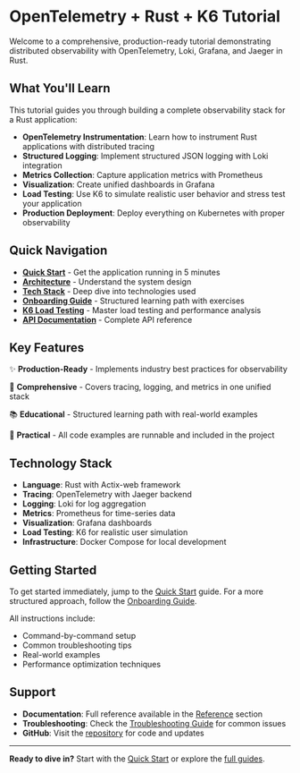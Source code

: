 # OpenTelemetry + Rust + K6 Tutorial

Welcome to a comprehensive, production-ready tutorial demonstrating distributed observability with OpenTelemetry, Loki, Grafana, and Jaeger in Rust.

## What You'll Learn

This tutorial guides you through building a complete observability stack for a Rust application:

- **OpenTelemetry Instrumentation**: Learn how to instrument Rust applications with distributed tracing
- **Structured Logging**: Implement structured JSON logging with Loki integration
- **Metrics Collection**: Capture application metrics with Prometheus
- **Visualization**: Create unified dashboards in Grafana
- **Load Testing**: Use K6 to simulate realistic user behavior and stress test your application
- **Production Deployment**: Deploy everything on Kubernetes with proper observability

## Quick Navigation

- [**Quick Start**](getting-started/quickstart.md) - Get the application running in 5 minutes
- [**Architecture**](guides/architecture.md) - Understand the system design
- [**Tech Stack**](guides/tech-stack.md) - Deep dive into technologies used
- [**Onboarding Guide**](guides/onboarding.md) - Structured learning path with exercises
- [**K6 Load Testing**](guides/k6-testing.md) - Master load testing and performance analysis
- [**API Documentation**](api/endpoints.md) - Complete API reference

## Key Features

✨ **Production-Ready** - Implements industry best practices for observability

🚀 **Comprehensive** - Covers tracing, logging, and metrics in one unified stack

📚 **Educational** - Structured learning path with real-world examples

🔧 **Practical** - All code examples are runnable and included in the project

## Technology Stack

- **Language**: Rust with Actix-web framework
- **Tracing**: OpenTelemetry with Jaeger backend
- **Logging**: Loki for log aggregation
- **Metrics**: Prometheus for time-series data
- **Visualization**: Grafana dashboards
- **Load Testing**: K6 for realistic user simulation
- **Infrastructure**: Docker Compose for local development

## Getting Started

To get started immediately, jump to the [Quick Start](getting-started/quickstart.md) guide. For a more structured approach, follow the [Onboarding Guide](guides/onboarding.md).

All instructions include:
- Command-by-command setup
- Common troubleshooting tips
- Real-world examples
- Performance optimization techniques

## Support

- **Documentation**: Full reference available in the [Reference](reference/commands.md) section
- **Troubleshooting**: Check the [Troubleshooting Guide](reference/troubleshooting.md) for common issues
- **GitHub**: Visit the [repository](https://github.com/Shion1305/otel-tutorial-rust) for code and updates

---

**Ready to dive in?** Start with the [Quick Start](getting-started/quickstart.md) or explore the [full guides](guides/architecture.md).
